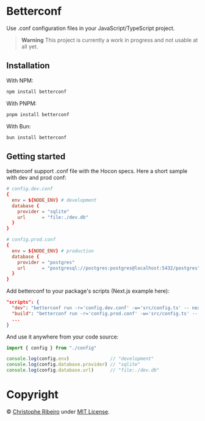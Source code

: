 # Betterconf

Use .conf configuration files in your JavaScript/TypeScript project.

> **Warning**
> This project is currently a work in progress and not usable at all yet.

## Installation

With NPM:

```bash
npm install betterconf
```

With PNPM:

```bash
pnpm install betterconf
```

With Bun:

```bash
bun install betterconf
```

## Getting started

betterconf support .conf file with the Hocon specs. Here a short sample with dev and prod conf:

```conf
# config.dev.conf
{
  env = ${NODE_ENV} # development
  database {
    provider = "sqlite"
    url      = "file:./dev.db"
  }
}
```

```conf
# config.prod.conf
{
  env = ${NODE_ENV} # production
  database {
    provider = "postgres"
    url      = "postgresql://postgres:postgres@localhost:5432/postgres"
  }
}
```

Add betterconf to your package's scripts (Next.js example here):

```json
"scripts": {
  "dev": "betterconf run -r='config.dev.conf' -w='src/config.ts' -- next dev",
  "build": "betterconf run -r='config.prod.conf' -w='src/config.ts' -- next build",
  ...
}
```

And use it anywhere from your code source:

```ts
import { config } from "./config"

console.log(config.env)               // "development"
console.log(config.database.provider) // "sqlite"
console.log(config.database.url)      // "file:./dev.db"
```

# Copyright

&copy; [Christophe Ribeiro](https://christophe.ribeiro.io) under [MIT License](./LICENSE.md).